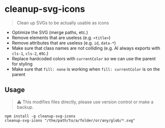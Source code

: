 # cleanup-svg-icons

> Clean up SVGs to be actually usable as icons

- Optimize the SVG (merge paths, etc.)
- Remove elements that are useless (e.g. `<title>`)
- Remove attributes that are useless (e.g. `id`, `data-*`)
- Make sure that class names are not colliding (e.g. AI always exports with `cls-1`, `cls-2`, etc.)
- Replace hardcoded colors with `currentColor` so we can use the parent for styling
- Make sure that `fill: none` is working when `fill: currentColor` is on the parent

## Usage

> :warning: This modifies files directly, please use version control or make a backup.

```
npm install -g cleanup-svg-icons
cleanup-svg-icons "/the/path/to/a/folder/or/any/glob/*.svg"
```
